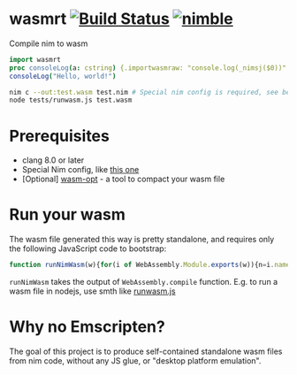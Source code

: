 # wasmrt [![Build Status](https://github.com/yglukhov/wasmrt/workflows/CI/badge.svg?branch=master)](https://github.com/yglukhov/wasmrt/actions?query=branch%3Amaster) [![nimble](https://img.shields.io/badge/nimble-black?logo=nim&style=flat&labelColor=171921&color=%23f3d400)](https://nimble.directory/pkg/wasmrt)

Compile nim to wasm
```nim
import wasmrt
proc consoleLog(a: cstring) {.importwasmraw: "console.log(_nimsj($0))".}
consoleLog("Hello, world!")
```

```sh
nim c --out:test.wasm test.nim # Special nim config is required, see below
node tests/runwasm.js test.wasm
```

# Prerequisites
- clang 8.0 or later
- Special Nim config, like [this one](https://github.com/yglukhov/wasmrt/blob/master/tests/config.nims)
- [Optional] [wasm-opt](https://github.com/WebAssembly/binaryen) - a tool to compact your wasm file

# Run your wasm
The wasm file generated this way is pretty standalone, and requires only the following JavaScript code to bootstrap:
```js
function runNimWasm(w){for(i of WebAssembly.Module.exports(w)){n=i.name;if(n[0]==';'){new Function('m',n)(w);break}}}
```
`runNimWasm` takes the output of `WebAssembly.compile` function. E.g. to run a wasm file in nodejs, use smth like [runwasm.js](https://github.com/yglukhov/wasmrt/blob/master/tests/runwasm.js)

# Why no Emscripten?
The goal of this project is to produce self-contained standalone wasm files from nim code, without any JS glue, or "desktop platform emulation".
